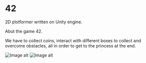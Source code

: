 # 42
2D plotformer written on Unity engine.


Abut the game 42.


We have to collect coins, interact with different boxes to collect and overcome obstacles, all in order to get to the princess at the end.

![Image alt](https://trtyrty.ucoz.net/1.jpg)
![Image alt](https://trtyrty.ucoz.net/2.jpg)


